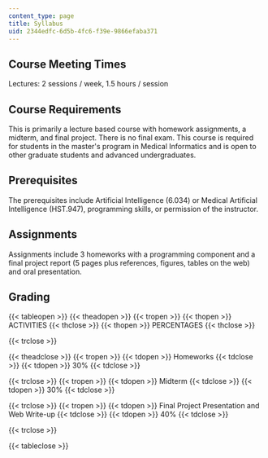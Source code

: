 ```yaml
---
content_type: page
title: Syllabus
uid: 2344edfc-6d5b-4fc6-f39e-9866efaba371
---
```


Course Meeting Times
--------------------

Lectures: 2 sessions / week, 1.5 hours / session

Course Requirements
-------------------

This is primarily a lecture based course with homework assignments, a midterm, and final project. There is no final exam. This course is required for students in the master's program in Medical Informatics and is open to other graduate students and advanced undergraduates.

Prerequisites
-------------

The prerequisites include Artificial Intelligence (6.034) or Medical Artificial Intelligence (HST.947), programming skills, or permission of the instructor.

Assignments
-----------

Assignments include 3 homeworks with a programming component and a final project report (5 pages plus references, figures, tables on the web) and oral presentation.

Grading
-------

{{< tableopen >}}
{{< theadopen >}}
{{< tropen >}}
{{< thopen >}}
ACTIVITIES
{{< thclose >}}
{{< thopen >}}
PERCENTAGES
{{< thclose >}}

{{< trclose >}}

{{< theadclose >}}
{{< tropen >}}
{{< tdopen >}}
Homeworks
{{< tdclose >}}
{{< tdopen >}}
30%
{{< tdclose >}}

{{< trclose >}}
{{< tropen >}}
{{< tdopen >}}
Midterm
{{< tdclose >}}
{{< tdopen >}}
30%
{{< tdclose >}}

{{< trclose >}}
{{< tropen >}}
{{< tdopen >}}
Final Project Presentation and Web Write-up
{{< tdclose >}}
{{< tdopen >}}
40%
{{< tdclose >}}

{{< trclose >}}

{{< tableclose >}}
